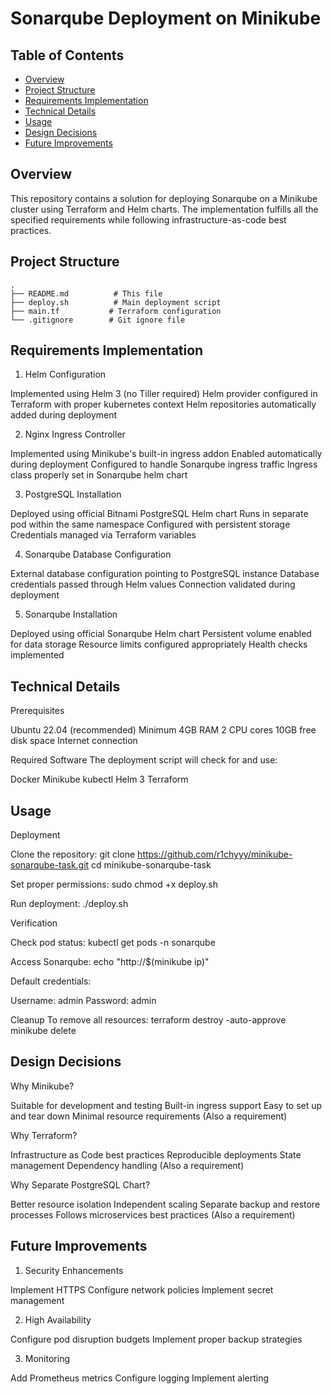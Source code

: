 # Sonarqube Deployment on Minikube

## Table of Contents
- [Overview](#overview)
- [Project Structure](#project-structure)
- [Requirements Implementation](#requirements-implementation)
- [Technical Details](#technical-details)
- [Usage](#usage)
- [Design Decisions](#design-decisions)
- [Future Improvements](#future-improvements)

## Overview

This repository contains a solution for deploying Sonarqube on a Minikube cluster using Terraform and Helm charts. The implementation fulfills all the specified requirements while following infrastructure-as-code best practices.

## Project Structure

```text
.
├── README.md          # This file
├── deploy.sh          # Main deployment script
├── main.tf           # Terraform configuration
└── .gitignore        # Git ignore file
```

## Requirements Implementation
1. Helm Configuration

Implemented using Helm 3 (no Tiller required)
Helm provider configured in Terraform with proper kubernetes context
Helm repositories automatically added during deployment

2. Nginx Ingress Controller

Implemented using Minikube's built-in ingress addon
Enabled automatically during deployment
Configured to handle Sonarqube ingress traffic
Ingress class properly set in Sonarqube helm chart

3. PostgreSQL Installation

Deployed using official Bitnami PostgreSQL Helm chart
Runs in separate pod within the same namespace
Configured with persistent storage
Credentials managed via Terraform variables

4. Sonarqube Database Configuration

External database configuration pointing to PostgreSQL instance
Database credentials passed through Helm values
Connection validated during deployment

5. Sonarqube Installation

Deployed using official Sonarqube Helm chart
Persistent volume enabled for data storage
Resource limits configured appropriately
Health checks implemented

## Technical Details
Prerequisites

Ubuntu 22.04 (recommended)
Minimum 4GB RAM
2 CPU cores
10GB free disk space
Internet connection

Required Software
The deployment script will check for and use:

Docker
Minikube
kubectl
Helm 3
Terraform

##  Usage
Deployment

Clone the repository:
git clone https://github.com/r1chyyy/minikube-sonarqube-task.git
cd minikube-sonarqube-task

Set proper permissions:
sudo chmod +x deploy.sh

Run deployment:
./deploy.sh

Verification

Check pod status:
kubectl get pods -n sonarqube

Access Sonarqube:
echo "http://$(minikube ip)"

Default credentials:

Username: admin
Password: admin

Cleanup
To remove all resources:
terraform destroy -auto-approve
minikube delete

## Design Decisions
Why Minikube?

Suitable for development and testing
Built-in ingress support
Easy to set up and tear down
Minimal resource requirements
(Also a requirement)

Why Terraform?

Infrastructure as Code best practices
Reproducible deployments
State management
Dependency handling
(Also a requirement)

Why Separate PostgreSQL Chart?

Better resource isolation
Independent scaling
Separate backup and restore processes
Follows microservices best practices
(Also a requirement)


## Future Improvements

1. Security Enhancements

Implement HTTPS
Configure network policies
Implement secret management

2. High Availability

Configure pod disruption budgets
Implement proper backup strategies

3. Monitoring

Add Prometheus metrics
Configure logging
Implement alerting
